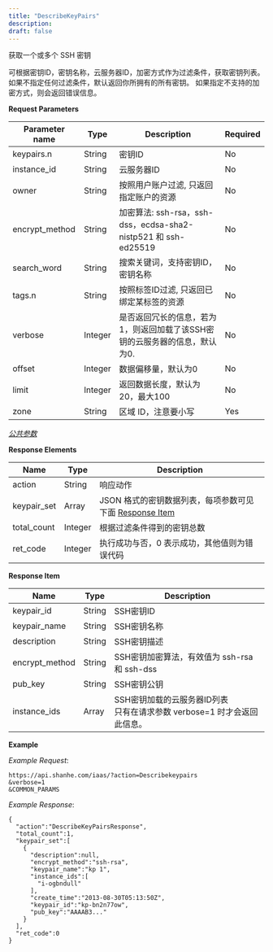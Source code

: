 ```yaml
---
title: "DescribeKeyPairs"
description: 
draft: false
---
```




获取一个或多个 SSH 密钥

可根据密钥ID，密钥名称，云服务器ID，加密方式作为过滤条件，获取密钥列表。 如果不指定任何过滤条件，默认返回你所拥有的所有密钥。 如果指定不支持的加密方式，则会返回错误信息。

**Request Parameters**

| Parameter name | Type | Description | Required |
| --- | --- | --- | --- |
| keypairs.n | String | 密钥ID | No |
| instance_id | String | 云服务器ID | No |
| owner | String | 按照用户账户过滤, 只返回指定账户的资源 | No |
| encrypt_method | String | 加密算法: ssh-rsa，ssh-dss，ecdsa-sha2-nistp521 和 ssh-ed25519 | No |
| search_word | String | 搜索关键词，支持密钥ID，密钥名称 | No |
| tags.n | String | 按照标签ID过滤, 只返回已绑定某标签的资源 | No |
| verbose | Integer | 是否返回冗长的信息，若为1，则返回加载了该SSH密钥的云服务器的信息，默认为0. | No |
| offset | Integer | 数据偏移量，默认为0 | No |
| limit | Integer | 返回数据长度，默认为20，最大100 | No |
| zone | String | 区域 ID，注意要小写 | Yes |

[_公共参数_](../../../parameters/)

**Response Elements**

| Name | Type | Description |
| --- | --- | --- |
| action | String | 响应动作 |
| keypair_set | Array | JSON 格式的密钥数据列表，每项参数可见下面 [Response Item](#response-item) |
| total_count | Integer | 根据过滤条件得到的密钥总数 |
| ret_code | Integer | 执行成功与否，0 表示成功，其他值则为错误代码 |

**Response Item**

| Name | Type | Description |
| --- | --- | --- |
| keypair_id | String | SSH密钥ID |
| keypair_name | String | SSH密钥名称 |
| description | String | SSH密钥描述 |
| encrypt_method | String | SSH密钥加密算法，有效值为 ssh-rsa 和 ssh-dss |
| pub_key | String | SSH密钥公钥 |
| instance_ids | Array | SSH密钥加载的云服务器ID列表<br/>只有在请求参数 verbose=1 时才会返回此信息。 |

**Example**

_Example Request_:

```
https://api.shanhe.com/iaas/?action=Describekeypairs
&verbose=1
&COMMON_PARAMS
```

_Example Response_:

```
{
  "action":"DescribeKeyPairsResponse",
  "total_count":1,
  "keypair_set":[
    {
      "description":null,
      "encrypt_method":"ssh-rsa",
      "keypair_name":"kp 1",
      "instance_ids":[
        "i-ogbndull"
      ],
      "create_time":"2013-08-30T05:13:50Z",
      "keypair_id":"kp-bn2n77ow",
      "pub_key":"AAAAB3..."
    }
  ],
  "ret_code":0
}
```
